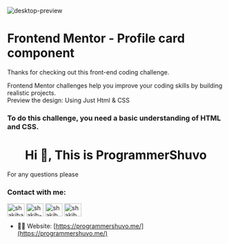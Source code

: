 ![desktop-preview](https://user-images.githubusercontent.com/85229306/135959416-058a4eeb-d8be-44d5-8259-80aec86aea7b.jpg)
<h1>Frontend Mentor - Profile card component</h1>
Thanks for checking out this front-end coding challenge.

Frontend Mentor challenges help you improve your coding skills by building realistic projects.<br/>
Preview the design:
Using Just Html & CSS
<h3>To do this challenge, you need a basic understanding of HTML and CSS.</h3>
<h1 align="center">Hi 👋, This is ProgrammerShuvo</h1>

For any questions please <h3 align="left">Contact with me:</h3>
<a href="https://twitter.com/shakibahmedshu4" target="blank"><img align="center" src="https://raw.githubusercontent.com/rahuldkjain/github-profile-readme-generator/master/src/images/icons/Social/twitter.svg" alt="shakibahmedshu4" height="30" width="40" /></a>
<a href="https://linkedin.com/in/shakib-ahmed-shuvo-780034179/" target="blank"><img align="center" src="https://raw.githubusercontent.com/rahuldkjain/github-profile-readme-generator/master/src/images/icons/Social/linked-in-alt.svg" alt="shakib-ahmed-shuvo-780034179/" height="30" width="40" /></a>
<a href="https://fb.com/shakib.ahmed.shuvo.6" target="blank"><img align="center" src="https://raw.githubusercontent.com/rahuldkjain/github-profile-readme-generator/master/src/images/icons/Social/facebook.svg" alt="shakib.ahmed.shuvo.6" height="30" width="40" /></a>
<a href="https://instagram.com/shakib_al_shuvo/" target="blank"><img align="center" src="https://raw.githubusercontent.com/rahuldkjain/github-profile-readme-generator/master/src/images/icons/Social/instagram.svg" alt="shakib_al_shuvo/" height="30" width="40" /></a>
</p>

- 👨‍💻 Website: [https://programmershuvo.me/](https://programmershuvo.me/)


